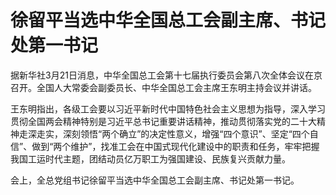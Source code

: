 # 徐留平当选中华全国总工会副主席、书记处第一书记

据新华社3月21日消息，中华全国总工会第十七届执行委员会第八次全体会议在京召开。全国人大常委会副委员长、中华全国总工会主席王东明主持会议并讲话。

王东明指出，各级工会要以习近平新时代中国特色社会主义思想为指导，深入学习贯彻全国两会精神特别是习近平总书记重要讲话精神，推动贯彻落实党的二十大精神走深走实，深刻领悟“两个确立”的决定性意义，增强“四个意识”、坚定“四个自信”、做到“两个维护”，找准工会在中国式现代化建设中的职责和任务，牢牢把握我国工运时代主题，团结动员亿万职工为强国建设、民族复兴贡献力量。

会上，全总党组书记徐留平当选中华全国总工会副主席、书记处第一书记。

